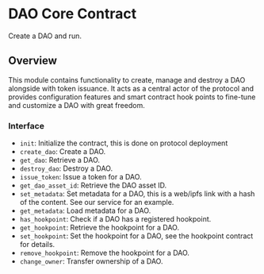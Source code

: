 # DAO Core Contract
Create a DAO and run.

## Overview
This module contains functionality to create, manage and destroy a DAO alongside with token issuance.
It acts as a central actor of the protocol and provides configuration features and smart contract hook points to fine-tune and customize a DAO with great freedom.

### Interface
- `init`: Initialize the contract, this is done on protocol deployment
- `create_dao`: Create a DAO.
- `get_dao`: Retrieve a DAO.
- `destroy_dao`: Destroy a DAO.
- `issue_token`: Issue a token for a DAO.
- `get_dao_asset_id`: Retrieve the DAO asset ID.
- `set_metadata`: Set metadata for a DAO, this is a web/ipfs link with a hash of the content. See our service for an example.
- `get_metadata`: Load metadata for a DAO.
- `has_hookpoint`: Check if a DAO has a registered hookpoint.
- `get_hookpoint`: Retrieve the hookpoint for a DAO.
- `set_hookpoint`: Set the hookpoint for a DAO, see the hookpoint contract for details.
- `remove_hookpoint`: Remove the hookpoint for a DAO.
- `change_owner`: Transfer ownership of a DAO.
